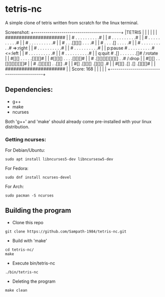 # tetris-nc
A simple clone of tetris written from scratch for the linux terminal.

Screenshot:
+--------------------------------------------+
|TETRIS                                      |
|                                            |
|                                            |
|          ######################            |
|          # . . . . . . . . . .#            |
|          # . . . . . . . . . .#            |
|          # . . . . . . . . . .#            |
|          # . . . . . . . . . .#            |
|          # . . .[][][] . . . .#            |
|          # . . . .[] . . . . .#            |
|          # . . . . . . . . . .#  =>:right  |
|          # . . . . . . . . . .#            |
|          # . . . . . . . . . .#            |
| p:pause  # . . . . . . . . . .#  <=:left   |
|          # . . . . . . . . . .#            |
|          # . . . . . . . . . .#            |
| q:quit   # .[] . . . . . . .[]#  /\:rotate |
|          #[][] . . . . .[][][]#            |
|          #[][][] . . . .[][][]#            |
|          # .[][][][][][][] . .#  \/:drop   |
|          #[][] . .[][][][][][]#            |
|          # .[][][][] . .[][] .#            |
|          #[] .[][][] .[][][] .#            |
|          #[][] .[] .[] .[][][]#            |
|          ######################            |
|          Score: 168                        |
|                                            |
|                                            |
+--------------------------------------------+
## Dependencies:
- g++
- make
- ncurses

Both 'g++' and 'make' should already come pre-installed with your linux distribution.

### Getting ncurses:
For Debian/Ubuntu:
```
sudo apt install libncurses5-dev libncursesw5-dev
```
For Fedora:
```
sudo dnf install ncurses-devel
```
For Arch:
```
sudo pacman -S ncurses
```

## Building the program
- Clone this repo
```
git clone https://github.com/Sampath-1984/tetris-nc.git
```
- Build with 'make'
```
cd tetris-nc/
make
```
- Execute bin/tetris-nc
```
./bin/tetris-nc
```
- Deleting the program
```
make clean
```
